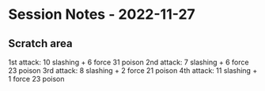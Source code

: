 # Session Notes - 2022-11-27


## Scratch area
1st attack:
10 slashing + 6 force
31 poison
2nd attack:
7 slashing + 6 force
23 poison
3rd attack:
8 slashing + 2 force
21 poison
4th attack:
11 slashing + 1 force
23 poison
